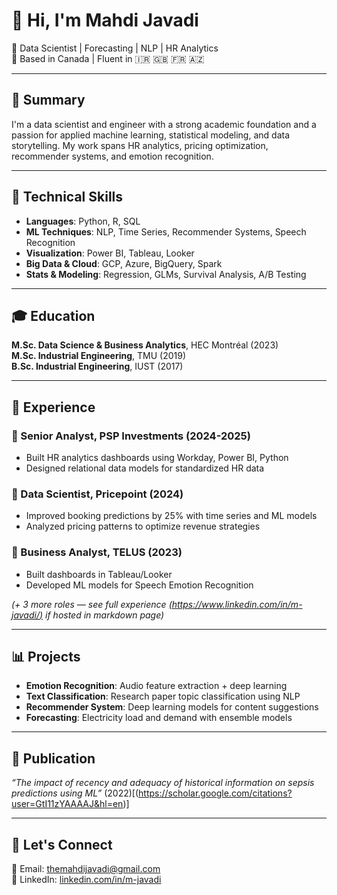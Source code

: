 # 👋 Hi, I'm Mahdi Javadi

🎯 Data Scientist | Forecasting | NLP | HR Analytics  
📍 Based in Canada | Fluent in 🇮🇷 🇬🇧 🇫🇷 🇦🇿  

---

## 🚀 Summary  
I'm a data scientist and engineer with a strong academic foundation and a passion for applied machine learning, statistical modeling, and data storytelling. My work spans HR analytics, pricing optimization, recommender systems, and emotion recognition.

---

## 🧠 Technical Skills  
- **Languages**: Python, R, SQL  
- **ML Techniques**: NLP, Time Series, Recommender Systems, Speech Recognition  
- **Visualization**: Power BI, Tableau, Looker  
- **Big Data & Cloud**: GCP, Azure, BigQuery, Spark  
- **Stats & Modeling**: Regression, GLMs, Survival Analysis, A/B Testing  

---

## 🎓 Education  
**M.Sc. Data Science & Business Analytics**, HEC Montréal (2023)  
**M.Sc. Industrial Engineering**, TMU (2019)  
**B.Sc. Industrial Engineering**, IUST (2017)

---

## 💼 Experience  

### 🔹 Senior Analyst, PSP Investments (2024-2025)  
- Built HR analytics dashboards using Workday, Power BI, Python  
- Designed relational data models for standardized HR data  

### 🔹 Data Scientist, Pricepoint (2024)  
- Improved booking predictions by 25% with time series and ML models  
- Analyzed pricing patterns to optimize revenue strategies  

### 🔹 Business Analyst, TELUS (2023)  
- Built dashboards in Tableau/Looker  
- Developed ML models for Speech Emotion Recognition  

_(+ 3 more roles — see full experience [(https://www.linkedin.com/in/m-javadi/)](#) if hosted in markdown page)_

---

## 📊 Projects  
- **Emotion Recognition**: Audio feature extraction + deep learning  
- **Text Classification**: Research paper topic classification using NLP  
- **Recommender System**: Deep learning models for content suggestions  
- **Forecasting**: Electricity load and demand with ensemble models  

---

## 📄 Publication  
_“The impact of recency and adequacy of historical information on sepsis predictions using ML”_ (2022)[(https://scholar.google.com/citations?user=GtI11zYAAAAJ&hl=en)]

---

## 🤝 Let's Connect  
📧 Email: [themahdijavadi@gmail.com](mailto:themahdijavadi@gmail.com)  
🔗 LinkedIn: [linkedin.com/in/m-javadi](https://linkedin.com/in/m-javadi)

